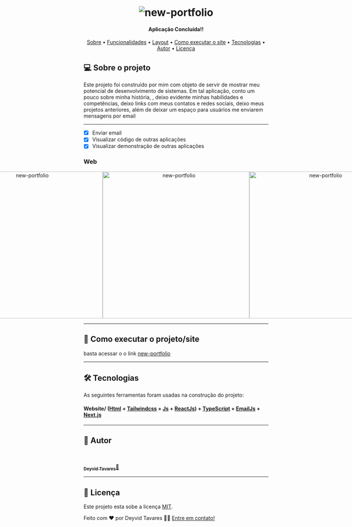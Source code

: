 <h1 align="center">
    <img alt="new-portfolio" src="/.Home-portfolio.png" />
</h1>

<h4 align="center"> 
     Aplicação Concluída!! 	
</h4>

<p align="center">
 <a href="#-sobre-o-projeto">Sobre</a> •
 <a href="#-funcionalidades">Funcionalidades</a> •
 <a href="#-layout">Layout</a> • 
 <a href="#-como-executar-o-projeto">Como executar o site</a> • 
 <a href="#-tecnologias">Tecnologias</a> • 
 <a href="#-autor">Autor</a> • 
 <a href="#user-content--licença">Licença</a>
</p>

## 💻 Sobre o projeto

Este projeto foi construído por mim com objeto de servir de mostrar meu potencial de desenvolvimento de sistemas. Em tal aplicação, conto um pouco sobre minha história,
, deixo evidente minhas habilidades e competências, deixo links com meus contatos e redes sociais, deixo meus projetos anteriores, além de deixar um espaço para usuários
me enviarem mensagens por email

---

- [x] Enviar email 
- [x] Visualizar código de outras aplicações
- [x] Visualizar demonstração de outras aplicações

### Web

<p align="center" style="display: flex; align-items: flex-start; justify-content: center;">
  <img alt="new-portfolio" title="#MiniBlog" src="/services-portfolio.png" width="400px">

  <img alt="new-portfolio" title="#MiniBlog" src="./about-me-portfolio.png" width="400px">

  <img alt="new-portfolio" title="#MiniBlog" src="./skills-portfolio.png" width="400px">
  
  <img alt="new-portfolio" title="#MiniBlog" src="./projects-portfolio.png" width="400px">
  
  <img alt="new-portfolio" title="#MiniBlog" src="./talk-to-me-portfolio.png" width="400px">
</p>

---

## 🚀 Como executar o projeto/site

basta acessar o o link
[new-portfolio](https://new-portfolio-snowy-nine.vercel.app/)

---

## 🛠 Tecnologias

As seguintes ferramentas foram usadas na construção do projeto:

#### **Website**/ ([Html](https://devdocs.io/html//) + [Tailwindcss](https://tailwindcss.com/) + [Js](https://devdocs.io/javascript) + [ReactJs](https://pt-br.reactjs.org/docs/cdn-links.html)) + [TypeScript](https://www.typescriptlang.org/) + [EmailJs](https://www.emailjs.com/) + [Next.js](https://nextjs.org/)

---

## 🦸 Autor

<br/>
<a href="https://github.com/DevDeyvidTav">
 <br />
 <sub><b>Deyvid Tavares</b></sub>🚀</a>
<br/>

---

## 📝 Licença

Este projeto esta sobe a licença [MIT](./LICENSE).

Feito com ❤️ por Deyvid Tavares 👋🏽 [Entre em contato!](https://www.linkedin.com/in/deyvid-tavares-37918b236/)
